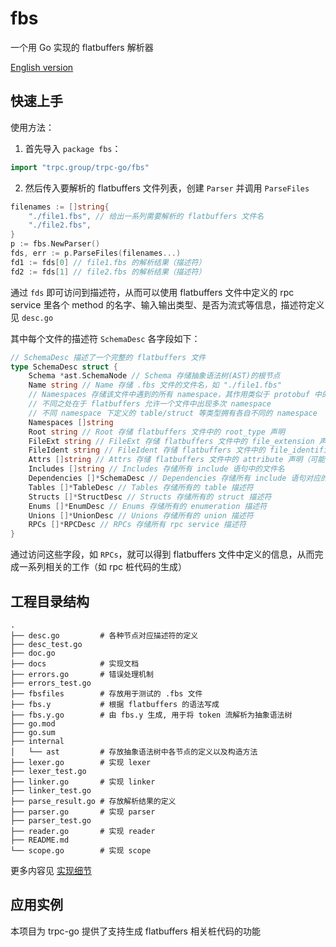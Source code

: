 # fbs 

一个用 Go 实现的 flatbuffers 解析器

[English version](./docs/README_en.md)

## 快速上手

使用方法：

1. 首先导入 `package fbs`：

```go
import "trpc.group/trpc-go/fbs"
```

2. 然后传入要解析的 flatbuffers 文件列表，创建 `Parser` 并调用 `ParseFiles` 

```go
filenames := []string{
    "./file1.fbs", // 给出一系列需要解析的 flatbuffers 文件名
    "./file2.fbs",
}
p := fbs.NewParser()
fds, err := p.ParseFiles(filenames...)
fd1 := fds[0] // file1.fbs 的解析结果（描述符）
fd2 := fds[1] // file2.fbs 的解析结果（描述符）
```

通过 `fds` 即可访问到描述符，从而可以使用 flatbuffers 文件中定义的 rpc service 里各个 method 的名字、输入输出类型、是否为流式等信息，描述符定义见 `desc.go`

其中每个文件的描述符 `SchemaDesc` 各字段如下：

```go
// SchemaDesc 描述了一个完整的 flatbuffers 文件
type SchemaDesc struct {
	Schema *ast.SchemaNode // Schema 存储抽象语法树(AST)的根节点
	Name string // Name 存储 .fbs 文件的文件名，如 "./file1.fbs" 
	// Namespaces 存储该文件中遇到的所有 namespace，其作用类似于 protobuf 中的 package 
	// 不同之处在于 flatbuffers 允许一个文件中出现多次 namespace 
	// 不同 namespace 下定义的 table/struct 等类型拥有各自不同的 namespace 
	Namespaces []string 
	Root string // Root 存储 flatbuffers 文件中的 root_type 声明
	FileExt string // FileExt 存储 flatbuffers 文件中的 file_extension 声明
	FileIdent string // FileIdent 存储 flatbuffers 文件中的 file_identifier 声明
	Attrs []string // Attrs 存储 flatbuffers 文件中的 attribute 声明（可能有多个）
	Includes []string // Includes 存储所有 include 语句中的文件名
	Dependencies []*SchemaDesc // Dependencies 存储所有 include 语句对应的解析出的描述符 
	Tables []*TableDesc // Tables 存储所有的 table 描述符
	Structs []*StructDesc // Structs 存储所有的 struct 描述符
	Enums []*EnumDesc // Enums 存储所有的 enumeration 描述符
	Unions []*UnionDesc // Unions 存储所有的 union 描述符 
	RPCs []*RPCDesc // RPCs 存储所有 rpc service 描述符
}
```

通过访问这些字段，如 `RPCs`，就可以得到 flatbuffers 文件中定义的信息，从而完成一系列相关的工作（如 rpc 桩代码的生成）

## 工程目录结构

```
.
├── desc.go         # 各种节点对应描述符的定义
├── desc_test.go    
├── doc.go          
├── docs            # 实现文档
├── errors.go       # 错误处理机制 
├── errors_test.go  
├── fbsfiles        # 存放用于测试的 .fbs 文件
├── fbs.y           # 根据 flatbuffers 的语法写成
├── fbs.y.go        # 由 fbs.y 生成, 用于将 token 流解析为抽象语法树
├── go.mod          
├── go.sum          
├── internal        
│   └── ast         # 存放抽象语法树中各节点的定义以及构造方法
├── lexer.go        # 实现 lexer
├── lexer_test.go   
├── linker.go       # 实现 linker 
├── linker_test.go  
├── parse_result.go # 存放解析结果的定义 
├── parser.go       # 实现 parser 
├── parser_test.go  
├── reader.go       # 实现 reader 
├── README.md       
└── scope.go        # 实现 scope 
```

更多内容见 [实现细节](./docs/implementation_cn.md)

## 应用实例

本项目为 trpc-go 提供了支持生成 flatbuffers 相关桩代码的功能